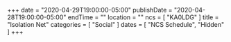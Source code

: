 +++
date = "2020-04-29T19:00:00-05:00"
publishDate = "2020-04-28T19:00:00-05:00"
endTime = ""
location = ""
ncs = [ "KA0LDG" ]
title = "Isolation Net"
categories = [ "Social" ]
dates = [ "NCS Schedule", "Hidden" ]
+++

